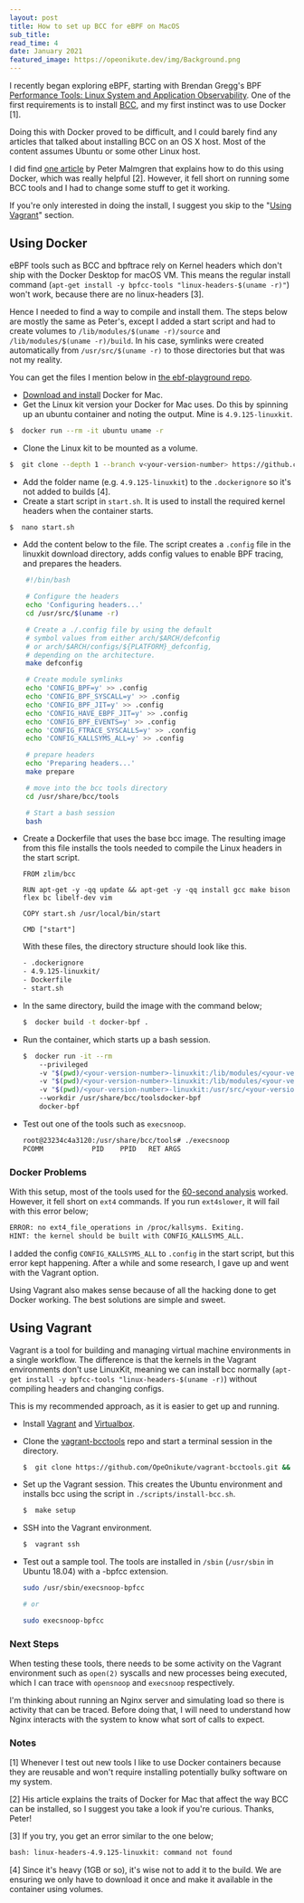 ```yaml
---
layout: post
title: How to set up BCC for eBPF on MacOS
sub_title: 
read_time: 4
date: January 2021
featured_image: https://opeonikute.dev/img/Background.png
---
```


I recently began exploring eBPF, starting with Brendan Gregg's BPF [Performance Tools: Linux System and Application Observability](https://search.safaribooksonline.com/book/operating-systems-and-server-administration/linux/9780136588870). One of the first requirements is to install [BCC](https://github.com/iovisor/bcc), and my first instinct was to use Docker [1]. 

Doing this with Docker proved to be difficult, and I could barely find any articles that talked about installing BCC on an OS X host. Most of the content assumes Ubuntu or some other Linux host.

I did find [one article](https://petermalmgren.com/docker-mac-bpf-perf/) by Peter Malmgren that explains how to do this using Docker, which was really helpful [2]. However, it fell short on running some BCC tools and I had to change some stuff to get it working. 

If you're only interested in doing the install, I suggest you skip to the "[Using Vagrant]()" section.

## Using Docker

eBPF tools such as BCC and bpftrace rely on Kernel headers which don't ship with the Docker Desktop for macOS VM. This means the regular install command (`apt-get install -y bpfcc-tools "linux-headers-$(uname -r)"`) won't work, because there are no linux-headers [3].

Hence I needed to find a way to compile and install them. The steps below are mostly the same as Peter's, except I added a start script and had to create volumes to `/lib/modules/$(uname -r)/source` and `/lib/modules/$(uname -r)/build`. In his case, symlinks were created automatically from `/usr/src/$(uname -r)` to those directories but that was not my reality.

You can get the files I mention below in [the ebf-playground repo](https://github.com/OpeOnikute/ebpf-playground/tree/master/tools/60-second-analysis/bcc-tools/docker).

- [Download and install](https://docs.docker.com/docker-for-mac/install/) Docker for Mac.
- Get the Linux kit version your Docker for Mac uses. Do this by spinning up an ubuntu container and noting the output. Mine is `4.9.125-linuxkit`.
```bash
$  docker run --rm -it ubuntu uname -r
```
- Clone the Linux kit to be mounted as a volume.
```bash
$  git clone --depth 1 --branch v<your-version-number> https://github.com/linuxkit/linux <your-version-number>-linuxkit
```
- Add the folder name (e.g. `4.9.125-linuxkit`) to the `.dockerignore` so it's not added to builds [4].
- Create a start script in `start.sh`. It is used to install the required kernel headers when the container starts.
```bash
$  nano start.sh
```
- Add the content below to the file. The script creates a `.config` file in the linuxkit download directory, adds config values to enable BPF tracing, and prepares the headers.
```bash
    #!/bin/bash

    # Configure the headers
    echo 'Configuring headers...'
    cd /usr/src/$(uname -r)

    # Create a ./.config file by using the default
    # symbol values from either arch/$ARCH/defconfig
    # or arch/$ARCH/configs/${PLATFORM}_defconfig,
    # depending on the architecture.
    make defconfig

    # Create module symlinks
    echo 'CONFIG_BPF=y' >> .config
    echo 'CONFIG_BPF_SYSCALL=y' >> .config
    echo 'CONFIG_BPF_JIT=y' >> .config
    echo 'CONFIG_HAVE_EBPF_JIT=y' >> .config
    echo 'CONFIG_BPF_EVENTS=y' >> .config
    echo 'CONFIG_FTRACE_SYSCALLS=y' >> .config
    echo 'CONFIG_KALLSYMS_ALL=y' >> .config

    # prepare headers
    echo 'Preparing headers...'
    make prepare

    # move into the bcc tools directory
    cd /usr/share/bcc/tools

    # Start a bash session
    bash
```
- Create a Dockerfile that uses the base bcc image. The resulting image from this file installs the tools needed to compile the Linux headers in the start script.
    ```docker
    FROM zlim/bcc

    RUN apt-get -y -qq update && apt-get -y -qq install gcc make bison flex bc libelf-dev vim

    COPY start.sh /usr/local/bin/start

    CMD ["start"]
    ```

    With these files, the directory structure should look like this.

    ```bash
    - .dockerignore
    - 4.9.125-linuxkit/
    - Dockerfile
    - start.sh
    ```
- In the same directory, build the image with the command below;
    ```bash
    $  docker build -t docker-bpf .
    ```
- Run the container, which starts up a bash session.
    ```bash
    $  docker run -it --rm
        --privileged 
        -v "$(pwd)/<your-version-number>-linuxkit:/lib/modules/<your-version-number>-linuxkit/source"
        -v "$(pwd)/<your-version-number>-linuxkit:/lib/modules/<your-version-number>-linuxkit/build"
        -v "$(pwd)/<your-version-number>-linuxkit:/usr/src/<your-version-number>-linuxkit"
        --workdir /usr/share/bcc/toolsdocker-bpf
        docker-bpf
    ```
- Test out one of the tools such as `execsnoop`.
    ```bash
    root@23234c4a3120:/usr/share/bcc/tools# ./execsnoop
    PCOMM            PID    PPID   RET ARGS
    ```

### Docker Problems

With this setup, most of the tools used for the [60-second analysis](https://github.com/OpeOnikute/ebpf-playground/tree/master/tools/60-second-analysis/bcc-tools) worked. However, it fell short on `ext4` commands. If you run `ext4slower`, it will fail with this error below;

```bash
ERROR: no ext4_file_operations in /proc/kallsyms. Exiting.
HINT: the kernel should be built with CONFIG_KALLSYMS_ALL.
```

I added the config `CONFIG_KALLSYMS_ALL` to `.config` in the start script, but this error kept happening. After a while and some research, I gave up and went with the Vagrant option.

Using Vagrant also makes sense because of all the hacking done to get Docker working. The best solutions are simple and sweet.

## Using Vagrant

Vagrant is a tool for building and managing virtual machine environments in a single workflow. The difference is that the kernels in the Vagrant environments don't use LinuxKit, meaning we can install bcc normally (`apt-get install -y bpfcc-tools "linux-headers-$(uname -r)`) without compiling headers and changing configs.

This is my recommended approach, as it is easier to get up and running.

- Install [Vagrant](https://www.vagrantup.com/downloads) and [Virtualbox](https://www.virtualbox.org/wiki/Downloads).
- Clone the [vagrant-bcctools](https://github.com/OpeOnikute/vagrant-bcctools) repo and start a terminal session in the directory.
    ```bash
    $  git clone https://github.com/OpeOnikute/vagrant-bcctools.git && cd vagrant-bcctools
    ```

- Set up the Vagrant session. This creates the Ubuntu environment and installs bcc using the script in `./scripts/install-bcc.sh`.
    ```bash
    $  make setup
    ```

- SSH into the Vagrant environment.
    ```bash
    $  vagrant ssh
    ```

- Test out a sample tool. The tools are installed in `/sbin` (`/usr/sbin` in Ubuntu 18.04) with a -bpfcc extension.
    ```bash
    sudo /usr/sbin/execsnoop-bpfcc 

    # or

    sudo execsnoop-bpfcc
    ```

### Next Steps

When testing these tools, there needs to be some activity on the Vagrant environment such as `open(2)` syscalls and new processes being executed, which I can trace with `opensnoop` and `execsnoop` respectively.

I'm thinking about running an Nginx server and simulating load so there is activity that can be traced. Before doing that, I will need to understand how Nginx interacts with the system to know what sort of calls to expect.

### Notes

[1] Whenever I test out new tools I like to use Docker containers because they are reusable and won't require installing potentially bulky software on my system.

[2] His article explains the traits of Docker for Mac that affect the way BCC can be installed, so I suggest you take a look if you're curious. Thanks, Peter!

[3] If you try, you get an error similar to the one below;

```bash
bash: linux-headers-4.9.125-linuxkit: command not found
```

[4] Since it's heavy (1GB or so), it's wise not to add it to the build. We are ensuring we only have to download it once and make it available in the container using volumes.